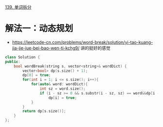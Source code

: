 [139. 单词拆分](https://leetcode-cn.com/problems/word-break/description/)



# 解法一：动态规划
- https://leetcode-cn.com/problems/word-break/solution/yi-tao-kuang-jia-jie-jue-bei-bao-wen-ti-kchg9/ 讲的挺好的感觉
```C++
class Solution {
public:
    bool wordBreak(string s, vector<string>& wordDict) {
        vector<bool> dp(s.size() + 1);
        dp[0] = true;
        for(int i = 1; i <= s.size(); i++){
            for(auto& word: wordDict){
                int sz = word.size();        
                if (i - sz >= 0 && s.substr(i - sz, sz) == word&&dp[i - sz])
                    dp[i] = true;            
            }       
        }
        return dp[s.size()];
    }   
};
```


